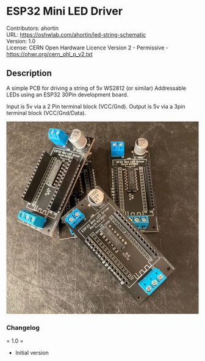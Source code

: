 # ESP32 Mini LED Driver  
Contributors: ahortin  
URL:  https://oshwlab.com/ahortin/led-string-schematic  
Version: 1.0  
License: CERN Open Hardware Licence Version 2 - Permissive - https://ohwr.org/cern_ohl_p_v2.txt

## Description

A simple PCB for driving a string of 5v WS2812 (or similar) Addressable LEDs using an ESP32 30Pin development board.

Input is 5v via a 2 Pin terminal block (VCC/Gnd). Output is 5v via a 3pin terminal block (VCC/Gnd/Data).

![ESP32 Mini LED Driver PCB](ESP32%20Mini%20LED%20Driver.jpg)


### Changelog

= 1.0 =
- Initial version

